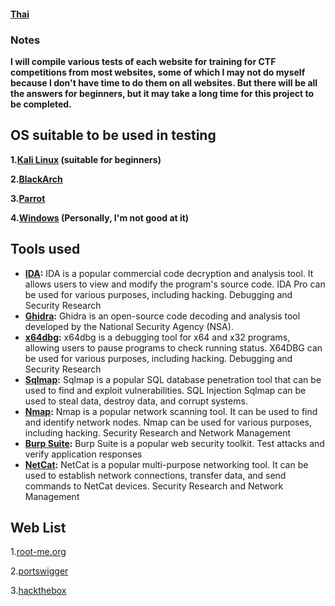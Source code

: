 #### [Thai](https://github.com/Thampakon/CTF/edit/main/README.md)
### Notes
**I will compile various tests of each website for training for CTF competitions from most websites, some of which I may not do myself because I don't have time to do them on all websites. But there will be all the answers for beginners, but it may take a long time for this project to be completed.**

## OS suitable to be used in testing
**1.[Kali Linux](https://www.kali.org/get-kali/) (suitable for beginners)**

**2.[BlackArch](https://blackarch.org/)**

**3.[Parrot](https://www.parrotsec.org/)**

**4.[Windows](https://www.microsoft.com/th-en/software-download/) (Personally, I'm not good at it)**

## Tools used

* **[IDA](https://hex-rays.com/ida-free/#download):** IDA is a popular commercial code decryption and analysis tool. It allows users to view and modify the program's source code. IDA Pro can be used for various purposes, including hacking. Debugging and Security Research
* **[Ghidra](https://github.com/NationalSecurityAgency/ghidra):** Ghidra is an open-source code decoding and analysis tool developed by the National Security Agency (NSA).
* **[x64dbg](https://x64dbg.com/):** x64dbg is a debugging tool for x64 and x32 programs, allowing users to pause programs to check running status. X64DBG can be used for various purposes, including hacking. Debugging and Security Research
* **[Sqlmap](https://github.com/sqlmapproject/sqlmap):** Sqlmap is a popular SQL database penetration tool that can be used to find and exploit vulnerabilities. SQL Injection Sqlmap can be used to steal data, destroy data, and corrupt systems.
* **[Nmap](https://nmap.org/download.html):** Nmap is a popular network scanning tool. It can be used to find and identify network nodes. Nmap can be used for various purposes, including hacking. Security Research and Network Management
* **[Burp Suite](https://portswigger.net/burp/releases/professional-community-2023-9-4?requestededition=community&requestedplatform=):** Burp Suite is a popular web security toolkit. Test attacks and verify application responses
* **[NetCat](https://www.kali.org/tools/netcat/):** NetCat is a popular multi-purpose networking tool. It can be used to establish network connections, transfer data, and send commands to NetCat devices. Security Research and Network Management

## Web List

1.[root-me.org](https://www.root-me.org/)

2.[portswigger](https://portswigger.net/)

3.[hackthebox](https://www.hackthebox.com/)
